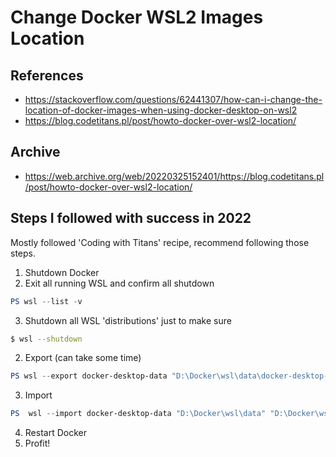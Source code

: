 # Change Docker WSL2 Images Location

## References
- https://stackoverflow.com/questions/62441307/how-can-i-change-the-location-of-docker-images-when-using-docker-desktop-on-wsl2
- https://blog.codetitans.pl/post/howto-docker-over-wsl2-location/

## Archive
- https://web.archive.org/web/20220325152401/https://blog.codetitans.pl/post/howto-docker-over-wsl2-location/


## Steps I followed with success in 2022

Mostly followed 'Coding with Titans' recipe, recommend following those steps.

1. Shutdown Docker
2. Exit all running WSL and confirm all shutdown
```powershell
PS wsl --list -v
```
3. Shutdown all WSL 'distributions' just to make sure
```sh
$ wsl --shutdown
```

2. Export (can take some time)
```powershell
PS wsl --export docker-desktop-data "D:\Docker\wsl\data\docker-desktop-data.tar"
```
3. Import
```powershell
PS  wsl --import docker-desktop-data "D:\Docker\wsl\data" "D:\Docker\wsl\data\docker-desktop-data.tar" --version 2
```
4. Restart Docker
5. Profit!

